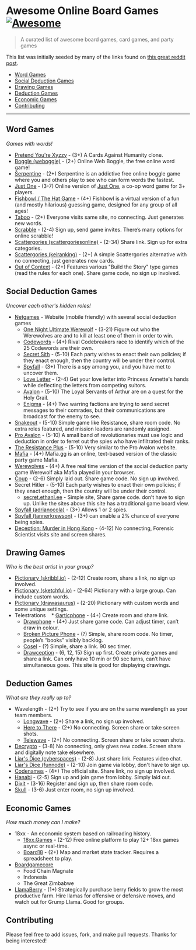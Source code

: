 # Awesome Online Board Games [![Awesome](https://cdn.rawgit.com/sindresorhus/awesome/d7305f38d29fed78fa85652e3a63e154dd8e8829/media/badge.svg)](https://github.com/sindresorhus/awesome)
> A curated list of awesome board games, card games, and party games

This list was initially seeded by many of the links found on [this great reddit post](https://www.reddit.com/r/coolguides/comments/gfu560/options_for_online_board_games/).

- [Word Games](#word-games)
- [Social Deduction Games](#social-deduction-games)
- [Drawing Games](#drawing-games)
- [Deduction Games](#deduction-games)
- [Economic Games](#economic-games)
- [Contributing](#contributing)

- - -

## Word Games

*Games with words!*

* [Pretend You're Xyzzy](https://pyx-1.pretendyoure.xyz/zy/) - (3+) A Cards Against Humanity clone.
* [Boggle (weboggle)](https://weboggle.info) - (2+) Online Web Boggle, the free online word game!
* [Serpentine](https://serpentinegame.com) - (2+) Serpentine is an addictive free online boggle game where you and others play to see who can form words the fastest.
* [Just One](https://oneword.games) - (3-7) Online version of [Just One](https://amzn.to/2xV5lUm), a co-op word game for 3+ players.
* [Fishbowl / The Hat Game](https://fishbowl-game.com) - (4+) Fishbowl is a virtual version of a fun (and mostly hilarious) guessing game, designed for any group of all ages!
* [Taboo](https://playtaboo.com) - (2+) Everyone visits same site, no connecting. Just generates new words.
* [Scrabble](https://www.isc.ro) - (2-4) Sign up, send game invites. There’s many options for online scrabble!
* [Scattergories (scattergoriesonline)](https://scattergoriesonline.net/) - (2-34) Share link. Sign up for extra categories.
* [Scattergories (keiranking)](http://www.keiranking.com/gary/) - (2+) A simple Scattergories alternative with no connecting, just generates new cards.
* [Out of Context](https://www.outofcontext.party) - (2+)  Features various "Build the Story" type games (read the rules for each one). Share game code, no sign up involved.

## Social Deduction Games

*Uncover each other's hidden roles!*

* [Netgames](https://netgames.io) - Website (mobile friendly) with several social deduction games
    * [One Night Ultimate Werewolf](https://netgames.io/games/onu-werewolf/) - (3-21) Figure out who the Werewolves are and to kill at least one of them in order to win.
    * [Codewords](https://netgames.io/games/codewords/) - (4+) Rival Codebreakers race to identify which of the 25 Codewords are their own.
    * [Secret Sith](https://netgames.io/games/secret-sith/) - (5-10) Each party wishes to enact their own policies; if they enact enough, then the country will be under their control.
    * [Spyfall](https://netgames.io/games/spyfall/) - (3+) There is a spy among you, and you have met to uncover them.
    * [Love Letter](https://netgames.io/games/love-letter/) - (2-4) Get your love letter into Princess Annette's hands while deflecting the letters from competing suitors.
    * [Avalon](https://netgames.io/games/avalon/) - (5-10) The Loyal Servants of Arthur are on a quest for the Holy Grail.
    * [Enigma](https://netgames.io/games/enigma/) - (4+) Two warring factions are trying to send secret messages to their comrades, but their communications are broadcast for the enemy to see.
* [Snakeout](https://snakeout.tannerkrewson.com) - (5-10) Simple game like Resistance, share room code. No extra roles featured, and mission leaders are randomly assigned.
* [Pro Avalon](https://www.proavalon.com) - (5-10) A small band of revolutionaries must use logic and deduction in order to ferret out the spies who have infiltrated their ranks.
* [The Resistance Plus](http://www.theresistanceplus.com) - (5-10) Very similar to the Pro Avalon website.
* [Mafia](https://mafia.gg) - (4+) Mafia.gg is an online, text-based version of the classic party game Mafia.
* [Werewolves](https://werewolv.es) - (4+) A free real time version of the social deduction party game Werewolf aka Mafia played in your browser.
* [Coup](https://www.chickenkoup.com) - (2-6) Simply laid out. Share game code. No sign up involved.
* Secret Hitler - (5-10) Each party wishes to enact their own policies; if they enact enough, then the country will be under their control.
    * [secret.ethanl.ee](https://secret.ethanl.ee) - Simple site, Share game code. don’t have to sign up. Unlike the sites above this site has a traditional game board view.
* [Spyfall (adrianocola)](https://spyfall.adrianocola.com) - (3+) Allows 1 or 2 spies.
* [Spyfall (tannerkrewson)](https://spyfall.tannerkrewson.com/) - (3+) can enable a 2% chance of everyone being spies.
* [Deception: Murder in Hong Kong](http://ninjabunny.github.io/mihk/) - (4-12) No connecting, Forensic Scientist visits site and screen shares.

## Drawing Games

*Who is the best artist in your group?*

* [Pictionary (skribbl.io)](https://skribbl.io) - (2-12) Create room, share a link, no sign up involved.
* [Pictionary (sketchful.io)](https://sketchful.io) - (2-64) Pictionary with a large group. Can include custom words.
* [Pictionary (drawasaurus)](https://www.drawasaurus.org) - (2-20) Pictionary with custom words and some unique settings.
* Telestrations
    * [Garticphone](https://garticphone.com/) - (4+) Create room and share link.
    * [Drawphone](https://drawphone.tannerkrewson.com/) - (4+) Just share game code. Can adjust timer, can’t draw in colour.
    * [Broken Picture Phone](https://www.brokenpicturephone.com) - (?) Simple, share room code. No timer, people’s “books” visibly backlog.
    * [Cosel](https://cosel.io) - (?) Simple, share a link. 90 sec timer.
    * [Drawception](https://drawception.com) - (6, 12, 15) Sign up first. Create private games and share a link. Can only have 10 min or 90 sec turns, can’t have simultaneous goes. This site is good for displaying drawings.

## Deduction Games

*What are they really up to?*

* Wavelength - (2+) Try to see if you are on the same wavelength as your team members.
    * [Longwave](https://longwave.web.app) - (2+) Share a link, no sign up involved.
    * [Here to There](https://heretothere.app) - (2+) No connecting. Screen share or take screen shots.
    * [Telewave](https://gjeuken.github.io/telewave/) - (2+)  No connecting. Screen share or take screen shots.
* [Decrypto](https://whoawhoa.github.io/decrypto/) - (3-8) No connecting, only gives new codes. Screen share and digitally note take elsewhere.
* [Liar's Dice (cyberspaces)](https://www.cyberspaces.app/liarsdice) - (2-8) Just share link. Features video chat.
* [Liar's Dice (funnode)](https://www.funnode.com) - (2-10) Join game via lobby, don't have to sign up.
* [Codenames](https://codenamesgame.com) - (4+) The official site. Share link, no sign up involved.
* [Hanabi](https://hanab.live) - (2-5) Sign up and join game from lobby. Simply laid out.
* [Dixit](https://isolant.games) - (3-16) Register and sign up, then share room code.
* [Skull](https://skull.games) - (3-6) Just enter room, no sign up involved.

## Economic Games

*How much money can I make?*

* 18xx - An economic system based on railroading history.
    * [18xx.Games](https://18xx.games) - (2-12) Free online platform to play 12+ 18xx games async or real-time.
    * [Board18](https://prod1.board18.org/) - (2+) Map and market state tracker. Requires a spreadsheet to play.
* [Boardgamecore](http://play.boardgamecore.net/)
    * Food Chain Magnate
    * Indonesia
    * The Great Zimbabwe
* [LlamaBerry](https://llamaberry.com) - (1+) Strategically purchase berry fields to grow the most productive farm. Hire llamas for offensive or defensive moves, and watch out for Grump Llama. Good for groups.

## Contributing

Please feel free to add issues, fork, and make pull requests. Thanks for being interested!
